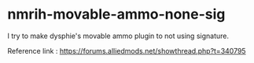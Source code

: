 # nmrih-movable-ammo-none-sig
I try to make dysphie's movable ammo plugin to not using signature.

Reference link :
https://forums.alliedmods.net/showthread.php?t=340795
